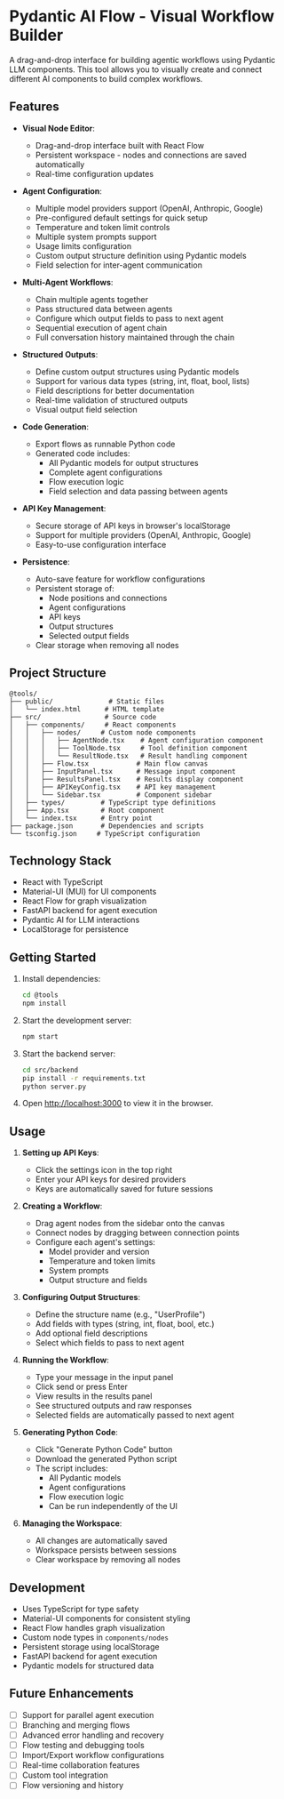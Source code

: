 # Pydantic AI Flow - Visual Workflow Builder

A drag-and-drop interface for building agentic workflows using Pydantic LLM components. This tool allows you to visually create and connect different AI components to build complex workflows.

## Features

- **Visual Node Editor**: 
  - Drag-and-drop interface built with React Flow
  - Persistent workspace - nodes and connections are saved automatically
  - Real-time configuration updates

- **Agent Configuration**:
  - Multiple model providers support (OpenAI, Anthropic, Google)
  - Pre-configured default settings for quick setup
  - Temperature and token limit controls
  - Multiple system prompts support
  - Usage limits configuration
  - Custom output structure definition using Pydantic models
  - Field selection for inter-agent communication

- **Multi-Agent Workflows**:
  - Chain multiple agents together
  - Pass structured data between agents
  - Configure which output fields to pass to next agent
  - Sequential execution of agent chain
  - Full conversation history maintained through the chain

- **Structured Outputs**:
  - Define custom output structures using Pydantic models
  - Support for various data types (string, int, float, bool, lists)
  - Field descriptions for better documentation
  - Real-time validation of structured outputs
  - Visual output field selection

- **Code Generation**:
  - Export flows as runnable Python code
  - Generated code includes:
    - All Pydantic models for output structures
    - Complete agent configurations
    - Flow execution logic
    - Field selection and data passing between agents

- **API Key Management**:
  - Secure storage of API keys in browser's localStorage
  - Support for multiple providers (OpenAI, Anthropic, Google)
  - Easy-to-use configuration interface

- **Persistence**:
  - Auto-save feature for workflow configurations
  - Persistent storage of:
    - Node positions and connections
    - Agent configurations
    - API keys
    - Output structures
    - Selected output fields
  - Clear storage when removing all nodes

## Project Structure

```
@tools/
├── public/              # Static files
│   └── index.html      # HTML template
├── src/                # Source code
│   ├── components/     # React components
│   │   ├── nodes/     # Custom node components
│   │   │   ├── AgentNode.tsx    # Agent configuration component
│   │   │   ├── ToolNode.tsx     # Tool definition component
│   │   │   └── ResultNode.tsx   # Result handling component
│   │   ├── Flow.tsx            # Main flow canvas
│   │   ├── InputPanel.tsx      # Message input component
│   │   ├── ResultsPanel.tsx    # Results display component
│   │   ├── APIKeyConfig.tsx    # API key management
│   │   └── Sidebar.tsx         # Component sidebar
│   ├── types/         # TypeScript type definitions
│   ├── App.tsx        # Root component
│   └── index.tsx      # Entry point
├── package.json       # Dependencies and scripts
└── tsconfig.json     # TypeScript configuration
```

## Technology Stack

- React with TypeScript
- Material-UI (MUI) for UI components
- React Flow for graph visualization
- FastAPI backend for agent execution
- Pydantic AI for LLM interactions
- LocalStorage for persistence

## Getting Started

1. Install dependencies:
   ```bash
   cd @tools
   npm install
   ```

2. Start the development server:
   ```bash
   npm start
   ```

3. Start the backend server:
   ```bash
   cd src/backend
   pip install -r requirements.txt
   python server.py
   ```

4. Open [http://localhost:3000](http://localhost:3000) to view it in the browser.

## Usage

1. **Setting up API Keys**:
   - Click the settings icon in the top right
   - Enter your API keys for desired providers
   - Keys are automatically saved for future sessions

2. **Creating a Workflow**:
   - Drag agent nodes from the sidebar onto the canvas
   - Connect nodes by dragging between connection points
   - Configure each agent's settings:
     - Model provider and version
     - Temperature and token limits
     - System prompts
     - Output structure and fields

3. **Configuring Output Structures**:
   - Define the structure name (e.g., "UserProfile")
   - Add fields with types (string, int, float, bool, etc.)
   - Add optional field descriptions
   - Select which fields to pass to next agent

4. **Running the Workflow**:
   - Type your message in the input panel
   - Click send or press Enter
   - View results in the results panel
   - See structured outputs and raw responses
   - Selected fields are automatically passed to next agent

5. **Generating Python Code**:
   - Click "Generate Python Code" button
   - Download the generated Python script
   - The script includes:
     - All Pydantic models
     - Agent configurations
     - Flow execution logic
     - Can be run independently of the UI

6. **Managing the Workspace**:
   - All changes are automatically saved
   - Workspace persists between sessions
   - Clear workspace by removing all nodes

## Development

- Uses TypeScript for type safety
- Material-UI components for consistent styling
- React Flow handles graph visualization
- Custom node types in `components/nodes`
- Persistent storage using localStorage
- FastAPI backend for agent execution
- Pydantic models for structured data

## Future Enhancements

- [ ] Support for parallel agent execution
- [ ] Branching and merging flows
- [ ] Advanced error handling and recovery
- [ ] Flow testing and debugging tools
- [ ] Import/Export workflow configurations
- [ ] Real-time collaboration features
- [ ] Custom tool integration
- [ ] Flow versioning and history 